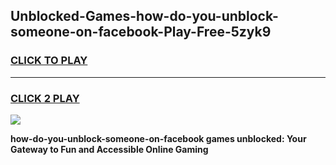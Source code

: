 
## Unblocked-Games-how-do-you-unblock-someone-on-facebook-Play-Free-5zyk9
<h3>
<a href="https://premium76.site?title=how-do-you-unblock-someone-on-facebook&ref=12A">CLICK TO PLAY</a></h3>
<hr>

<h3>
<a href="https://premium76.site?title=how-do-you-unblock-someone-on-facebook&ref=12A">CLICK 2 PLAY</a>
  
</h3>

<a href="https://premium76.site?title=how-do-you-unblock-someone-on-facebook&ref=12A"><img src="https://clearcache.store/games.png"></a>


**how-do-you-unblock-someone-on-facebook games unblocked: Your Gateway to Fun and Accessible Online Gaming**
